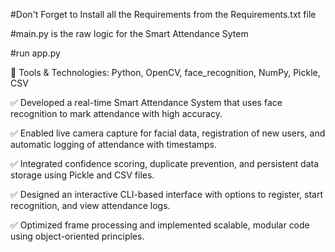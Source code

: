 #Don't Forget to Install all the Requirements from the Requirements.txt file

#main.py is the raw logic for the Smart Attendance Sytem

#run app.py

🔧 Tools & Technologies: Python, OpenCV, face_recognition, NumPy, Pickle, CSV

✅ Developed a real-time Smart Attendance System that uses face recognition to mark attendance with high accuracy.

✅ Enabled live camera capture for facial data, registration of new users, and automatic logging of attendance with timestamps.

✅ Integrated confidence scoring, duplicate prevention, and persistent data storage using Pickle and CSV files.

✅ Designed an interactive CLI-based interface with options to register, start recognition, and view attendance logs.

✅ Optimized frame processing and implemented scalable, modular code using object-oriented principles.

